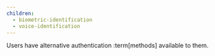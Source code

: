 ```yaml
---
children:
  - biometric-identification
  - voice-identification
---
```


Users have alternative authentication :term[methods] available to them.